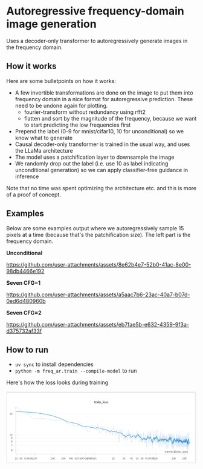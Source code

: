 # Autoregressive frequency-domain image generation

Uses a decoder-only transformer to autoregressively generate images in the frequency domain.

## How it works

Here are some bulletpoints on how it works:

- A few invertible transformations are done on the image to put them into frequency domain in a nice format for autoregressive prediction. These need to be undone again for plotting.
  - fourier-transform without redundancy using rfft2
  - flatten and sort by the magnitude of the frequency, because we want to start predicting the low frequencies first
- Prepend the label (0-9 for mnist/cifar10, 10 for unconditional) so we know what to generate
- Causal decoder-only transformer is trained in the usual way, and uses the LLaMa architecture
- The model uses a patchification layer to downsample the image
- We randomly drop out the label (i.e. use 10 as label indicating unconditional generation) so we can apply classifier-free guidance in inference

Note that no time was spent optimizing the architecture etc. and this is more of a proof of concept.

## Examples

Below are some examples output where we autoregressively sample 15 pixels at a time (because that's the patchification size). The left part is the frequency domain.

**Unconditional**

https://github.com/user-attachments/assets/8e62b4e7-52b0-41ac-8e00-98db4466e192

**Seven CFG=1**

https://github.com/user-attachments/assets/a5aac7b6-23ac-40a7-b07d-0ed6d480960b

**Seven CFG=2**

https://github.com/user-attachments/assets/eb7fae5b-e632-4359-9f3a-d375732af33f

## How to run

- `uv sync` to install dependencies
- `python -m freq_ar.train --compile-model` to run

Here's how the loss looks during training

![](media/loss.png)
